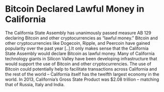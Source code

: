 # Bitcoin Declared Lawful Money in California

The California State Assembly has unanimously passed measure AB 129
declaring Bitcoin and other cryptocurrencies as “lawful money.”
Bitcoin and other cryptocurrencies like Dogecoin, Ripple, and Peercoin
have gained popularity over the past year [..].It only makes sense
that the California State Assembly would declare Bitcoin as lawful
money. Many of California technology giants in Silicon Valley have
been developing infrastructure that would support the use of Bitcoin
and other cryptocurrencies. The use of Bitcoin could potentially help
to facilitate transactions across California and the rest of the world
– California itself has the twelfth largest economy in the world. In
2013, California’s Gross State Product was $2.08 trillion – matching
that of Russia, Italy and India.
















